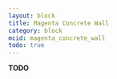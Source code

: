 ```yaml
---
layout: block
title: Magenta Concrete Wall
category: block
mcid: magenta_concrete_wall
todo: true
---
```



**TODO**
